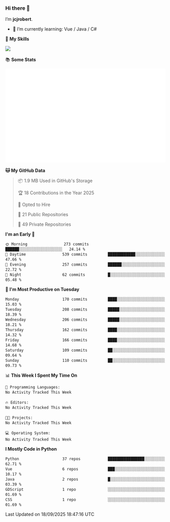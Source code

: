 ### Hi there 👋

I’m **jcjrobert**.

- 🌱 I’m currently learning: Vue / Java / C#

🌟 **My Skills**

![](https://img.shields.io/badge/-Python-3e74a2?style=flat-square&logo=Python&logoColor=fff)

📚 **Some Stats**

![](https://github.com/jcjrobert/github-stats/blob/master/generated/overview.svg)

<!--START_SECTION:waka-->
**🐱 My GitHub Data** 

> 📦 1.9 MB Used in GitHub's Storage 
 > 
> 🏆 18 Contributions in the Year 2025
 > 
> 💼 Opted to Hire
 > 
> 📜 21 Public Repositories 
 > 
> 🔑 49 Private Repositories 
 > 
**I'm an Early 🐤** 

```text
🌞 Morning                273 commits         ██████░░░░░░░░░░░░░░░░░░░   24.14 % 
🌆 Daytime                539 commits         ████████████░░░░░░░░░░░░░   47.66 % 
🌃 Evening                257 commits         ██████░░░░░░░░░░░░░░░░░░░   22.72 % 
🌙 Night                  62 commits          █░░░░░░░░░░░░░░░░░░░░░░░░   05.48 % 
```
📅 **I'm Most Productive on Tuesday** 

```text
Monday                   170 commits         ████░░░░░░░░░░░░░░░░░░░░░   15.03 % 
Tuesday                  208 commits         █████░░░░░░░░░░░░░░░░░░░░   18.39 % 
Wednesday                206 commits         █████░░░░░░░░░░░░░░░░░░░░   18.21 % 
Thursday                 162 commits         ████░░░░░░░░░░░░░░░░░░░░░   14.32 % 
Friday                   166 commits         ████░░░░░░░░░░░░░░░░░░░░░   14.68 % 
Saturday                 109 commits         ██░░░░░░░░░░░░░░░░░░░░░░░   09.64 % 
Sunday                   110 commits         ██░░░░░░░░░░░░░░░░░░░░░░░   09.73 % 
```


📊 **This Week I Spent My Time On** 

```text
💬 Programming Languages: 
No Activity Tracked This Week

🔥 Editors: 
No Activity Tracked This Week

🐱‍💻 Projects: 
No Activity Tracked This Week

💻 Operating System: 
No Activity Tracked This Week
```

**I Mostly Code in Python** 

```text
Python                   37 repos            ████████████████░░░░░░░░░   62.71 % 
Vue                      6 repos             ███░░░░░░░░░░░░░░░░░░░░░░   10.17 % 
Java                     2 repos             █░░░░░░░░░░░░░░░░░░░░░░░░   03.39 % 
GDScript                 1 repo              ░░░░░░░░░░░░░░░░░░░░░░░░░   01.69 % 
CSS                      1 repo              ░░░░░░░░░░░░░░░░░░░░░░░░░   01.69 % 
```




 Last Updated on 18/09/2025 18:47:16 UTC
<!--END_SECTION:waka-->
